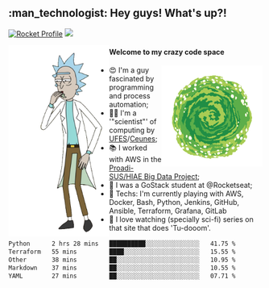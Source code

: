 
<h2> :man_technologist: Hey guys! What's up?!</h2>
                                                                         
[![Rocket Profile](https://img.shields.io/static/v1?label=Rocketseat&message=Profile&colorA=purple&color=black&logo=Rocket&logoColor=white)](https://app.rocketseat.com.br/me/elyabe)
<a href="https://www.linkedin.com/in/elyabe/"><img src="https://img.shields.io/badge/LinkedIn-informational?logo=linkedin"/></a>

<img align='left' src="https://raw.githubusercontent.com/Elyabe/Elyabe/master/images/rick-dancing.gif" width='200'>

                       
#### Welcome to my crazy code space 
<img align='right' src="https://raw.githubusercontent.com/Elyabe/elyabe/master/images/portal-3.gif" width='200'>

- :heart_eyes: I'm a guy fascinated by programming and process automation; 
- :office_worker: I'm a '"scientist"' of computing by [UFES](http://ufes.br)/[Ceunes](http://ceunes.ufes.br);
- :books: I worked with AWS in the [Proadi-SUS/HIAE Big Data Project](https://hospitais.proadi-sus.org.br/projetos/24/big-data);
- :rocket: I was a GoStack student at @Rocketseat;
- :green_heart: Techs: I'm currently playing with AWS, Docker, Bash, Python, Jenkins, GitHub, Ansible, Terraform, Grafana, GitLab
- :movie_camera: I love watching (specially sci-fi) series on that site that does 'Tu-dooom'.

<!--START_SECTION:waka-->
```text
Python      2 hrs 28 mins   ██████████░░░░░░░░░░░░░░░   41.75 % 
Terraform   55 mins         ████░░░░░░░░░░░░░░░░░░░░░   15.55 % 
Other       38 mins         ██░░░░░░░░░░░░░░░░░░░░░░░   10.95 % 
Markdown    37 mins         ██░░░░░░░░░░░░░░░░░░░░░░░   10.55 % 
YAML        27 mins         ██░░░░░░░░░░░░░░░░░░░░░░░   07.71 %
```
<!--END_SECTION:waka-->
